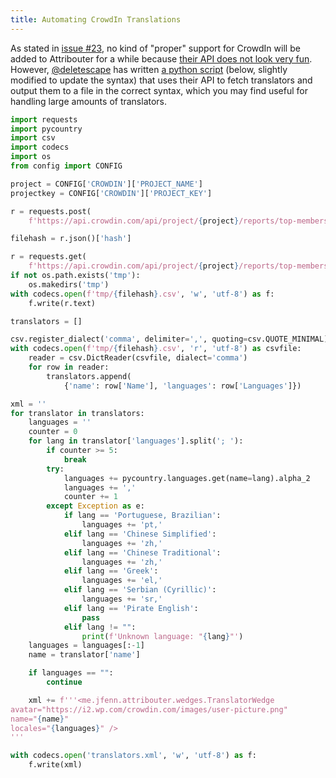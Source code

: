 ```yaml
---
title: Automating CrowdIn Translations
---
```


As stated in [issue #23](https://jfenn.me/redirects/?t=github&d=Attribouter/issues/23), no kind of "proper" support for CrowdIn will be added to Attribouter for a while because [their API does not look very fun](https://support.crowdin.com/api/api-integration-setup/). However, [@deletescape](https://github.com/deletescape) has written [a python script](https://github.com/deletescape/dscripts/blob/8b261226deda604df7405708e6e7ae67b6d2e480/gettranslators.py) (below, slightly modified to update the syntax) that uses their API to fetch translators and output them to a file in the correct syntax, which you may find useful for handling large amounts of translators.

```python
import requests
import pycountry
import csv
import codecs
import os
from config import CONFIG

project = CONFIG['CROWDIN']['PROJECT_NAME']
projectkey = CONFIG['CROWDIN']['PROJECT_KEY']

r = requests.post(
    f'https://api.crowdin.com/api/project/{project}/reports/top-members/export?json&key={projectkey}&format=csv')

filehash = r.json()['hash']

r = requests.get(
    f'https://api.crowdin.com/api/project/{project}/reports/top-members/download?key={projectkey}&hash={filehash}')
if not os.path.exists('tmp'):
    os.makedirs('tmp')
with codecs.open(f'tmp/{filehash}.csv', 'w', 'utf-8') as f:
    f.write(r.text)

translators = []

csv.register_dialect('comma', delimiter=',', quoting=csv.QUOTE_MINIMAL)
with codecs.open(f'tmp/{filehash}.csv', 'r', 'utf-8') as csvfile:
    reader = csv.DictReader(csvfile, dialect='comma')
    for row in reader:
        translators.append(
            {'name': row['Name'], 'languages': row['Languages']})

xml = ''
for translator in translators:
    languages = ''
    counter = 0
    for lang in translator['languages'].split('; '):
        if counter >= 5:
            break
        try:
            languages += pycountry.languages.get(name=lang).alpha_2
            languages += ','
            counter += 1
        except Exception as e:
            if lang == 'Portuguese, Brazilian':
                languages += 'pt,'
            elif lang == 'Chinese Simplified':
                languages += 'zh,'
            elif lang == 'Chinese Traditional':
                languages += 'zh,'
            elif lang == 'Greek':
                languages += 'el,'
            elif lang == 'Serbian (Cyrillic)':
                languages += 'sr,'
            elif lang == 'Pirate English':
                pass
            elif lang != "":
                print(f'Unknown language: "{lang}"')
    languages = languages[:-1]
    name = translator['name']

    if languages == "":
        continue

    xml += f'''<me.jfenn.attribouter.wedges.TranslatorWedge
avatar="https://i2.wp.com/crowdin.com/images/user-picture.png"
name="{name}"
locales="{languages}" />
'''

with codecs.open('translators.xml', 'w', 'utf-8') as f:
    f.write(xml)
```
